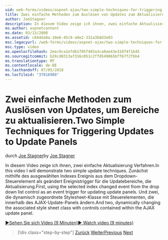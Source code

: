 ```yaml
---
uid: web-forms/videos/aspnet-ajax/two-simple-techniques-for-triggering-updates-to-update-panels
title: Zwei einfache Methoden zum Auslösen von Updates zum Aktualisieren von Bereichen | Microsoft-Dokumentation
author: JoeStagner
description: In diesem Video zeige ich ihnen, zwei einfache Aktualisierung Verfahren. Zunächst mithilfe des ausgewählten Indexes Ereignis aus dem Dropdown-Steuerelement als geändert ein Ereignis Trigonom....
ms.author: aspnetcontent
ms.date: 03/13/2008
ms.assetid: c844da8a-10e6-45c9-a9e2-331a3b8d3e03
msc.legacyurl: /web-forms/videos/aspnet-ajax/two-simple-techniques-for-triggering-updates-to-update-panels
msc.type: video
ms.openlocfilehash: 2eec9ca1efdb1f05f493a3ca0ae43e31074f1b45
ms.sourcegitcommit: b28cd0313af316c051c2ff8549865bff67f2fbb4
ms.translationtype: MT
ms.contentlocale: de-DE
ms.lasthandoff: 07/05/2018
ms.locfileid: "37816988"
---
```

<a name="two-simple-techniques-for-triggering-updates-to-update-panels"></a><span data-ttu-id="18985-104">Zwei einfache Methoden zum Auslösen von Updates, um Bereiche zu aktualisieren.</span><span class="sxs-lookup"><span data-stu-id="18985-104">Two Simple Techniques for Triggering Updates to Update Panels</span></span>
====================
<span data-ttu-id="18985-105">durch [Joe Stagner](https://github.com/JoeStagner)</span><span class="sxs-lookup"><span data-stu-id="18985-105">by [Joe Stagner](https://github.com/JoeStagner)</span></span>

<span data-ttu-id="18985-106">In diesem Video zeige ich ihnen, zwei einfache Aktualisierung Verfahren.</span><span class="sxs-lookup"><span data-stu-id="18985-106">In this video I will demonstrate two simple update techniques.</span></span> <span data-ttu-id="18985-107">Zunächst mithilfe des ausgewählten Indexes Ereignis aus dem Dropdown-Steuerelement als geändert Ereignistrigger für die Updatebereiche, die Aktualisierung.</span><span class="sxs-lookup"><span data-stu-id="18985-107">First, using the selected index changed event from the drop down list control as an event trigger for updating update panels.</span></span> <span data-ttu-id="18985-108">Und zwei, die dynamisch zugeordnete Stylesheet-Klasse mit Steuerelementen, die innerhalb des AJAX-Update-Panels ändern.</span><span class="sxs-lookup"><span data-stu-id="18985-108">And two, dynamically changing the associated style sheet class with controls contained within the AJAX update panel.</span></span>

[<span data-ttu-id="18985-109">&#9654;Sehen Sie sich Video (9 Minuten)</span><span class="sxs-lookup"><span data-stu-id="18985-109">&#9654; Watch video (9 minutes)</span></span>](https://channel9.msdn.com/Blogs/ASP-NET-Site-Videos/two-simple-techniques-for-triggering-updates-to-update-panels)

> [!div class="step-by-step"]
> <span data-ttu-id="18985-110">[Zurück](how-do-i-retrieve-values-from-server-side-ajax-controls.md)
> [Weiter](use-aspnet-ajax-cascading-drop-down-control-to-access-a-database.md)</span><span class="sxs-lookup"><span data-stu-id="18985-110">[Previous](how-do-i-retrieve-values-from-server-side-ajax-controls.md)
[Next](use-aspnet-ajax-cascading-drop-down-control-to-access-a-database.md)</span></span>
